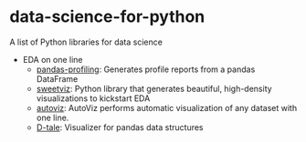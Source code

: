 # data-science-for-python
A list of Python libraries for data science

* EDA on one line
    * [pandas-profiling](https://github.com/pandas-profiling/pandas-profiling): Generates profile reports from a pandas DataFrame
    * [sweetviz](https://github.com/fbdesignpro/sweetviz): Python library that generates beautiful, high-density visualizations to kickstart EDA
    * [autoviz](https://github.com/AutoViML/AutoViz): AutoViz performs automatic visualization of any dataset with one line. 
    * [D-tale](https://github.com/man-group/dtale): Visualizer for pandas data structures
